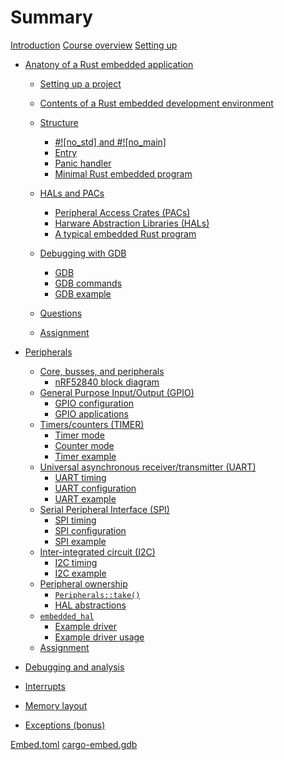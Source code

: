 # Summary

[Introduction](./preface/introduction.md)
[Course overview](./preface/curriculum.md)
[Setting up](./preface/setup.md)

- [Anatony of a Rust embedded application](./1_anatomy/0_summary.md)
    - [Setting up a project](./1_anatomy/1_setup.md)
    - [Contents of a Rust embedded development environment](./1_anatomy/2_dev_env.md)
        <!-- - [Cargo configuration](./1_anatomy/2_dev_env/1_cargo_configuration.md)
        - [Probe-rs definitions](./1_anatomy/2_dev_env/2_probe-rs_definitions.md)
        - [Linker script](./1_anatomy/2_dev_env/3_linker_script.md) -->
    - [Structure](./1_anatomy/3_structure/0_structure.md)
        - [#!\[no_std\] and #!\[no_main\]](./1_anatomy/3_structure/1_attrs.md)
        - [Entry](./1_anatomy/3_structure/2_entry.md)
        - [Panic handler](./1_anatomy/3_structure/3_panic_handler.md)
        - [Minimal Rust embedded program](./1_anatomy/3_structure/4_structure_all.md)
    - [HALs and PACs](./1_anatomy/4_hal_pac/0_hal_pac.md)
        - [Peripheral Access Crates (PACs)](./1_anatomy/4_hal_pac/1_pac.md)
        - [Harware Abstraction Libraries (HALs)](./1_anatomy/4_hal_pac/2_hal.md)
        - [A typical embedded Rust program](./1_anatomy/4_hal_pac/3_typical_program.md)
  
    - [Debugging with GDB](./1_anatomy/5_gdb_debug/0_gdb_debug.md)
        - [GDB](./1_anatomy/5_gdb_debug/2_gdb.md)
        - [GDB commands](./1_anatomy/5_gdb_debug/3_gdb_commands.md)
        - [GDB example](./1_anatomy/5_gdb_debug/4_gdb_example.md)
    - [Questions](./1_anatomy/6_questions.md)
    - [Assignment](./1_anatomy/assignment.md)

- [Peripherals](./2_peripherals/0_summary.md)
    - [Core, busses, and peripherals](./2_peripherals/1_buses/0_buses.md)
        - [nRF52840 block diagram](./2_peripherals/1_buses/1_block_diagram.md)
    - [General Purpose Input/Output (GPIO)](./2_peripherals/2_gpio/0_gpio.md)
        - [GPIO configuration](./2_peripherals/2_gpio/1_gpio_configuration.md)
        - [GPIO applications](./2_peripherals/2_gpio/2_gpio_applications.md)
    - [Timers/counters (TIMER)](./2_peripherals/3_timer/0_timer.md)
        - [Timer mode](./2_peripherals/3_timer/1_timer_mode.md)
        - [Counter mode](./2_peripherals/3_timer/2_counter_mode.md)
        - [Timer example](./2_peripherals/3_timer/3_example.md)
    - [Universal asynchronous receiver/transmitter (UART)](./2_peripherals/4_uart/0_uart.md)
        - [UART timing](./2_peripherals/4_uart/1_uart_timing.md)
        - [UART configuration](./2_peripherals/4_uart/2_uart_configuration.md)
        - [UART example](./2_peripherals/4_uart/3_example.md)
    - [Serial Peripheral Interface (SPI)](./2_peripherals/5_spi/0_spi.md)
        - [SPI timing](./2_peripherals/5_spi/1_spi_timing.md)
        - [SPI configuration](./2_peripherals/5_spi/2_spi_configuration.md)
        - [SPI example](./2_peripherals/5_spi/3_example.md)
    - [Inter-integrated circuit (I2C)](./2_peripherals/6_i2c/0_i2c.md)
        - [I2C timing](./2_peripherals/6_i2c/1_i2c_timing.md)
        - [I2C example](./2_peripherals/6_i2c/2_example.md)
    - [Peripheral ownership](./2_peripherals/7_ownership/0_ownership.md)
        - [`Peripherals::take()`](./2_peripherals/7_ownership/1_peripherals_take.md)
        - [HAL abstractions](./2_peripherals/7_ownership/2_hal_abstractions.md)
    - [`embedded_hal`](./2_peripherals/8_embedded_hal/0_embedded_hal.md)
        - [Example driver](./2_peripherals/8_embedded_hal/1_example_driver.md)
        - [Example driver usage](./2_peripherals/8_embedded_hal/2_driver_usage.md)
    - [Assignment](./2_peripherals/assignment.md)
- [Debugging and analysis]()
- [Interrupts]()
- [Memory layout]()
- [Exceptions (bonus)]()

[Embed.toml](./includes/Embed.toml.md)
[cargo-embed.gdb](./includes/cargo-embed.gdb.md)